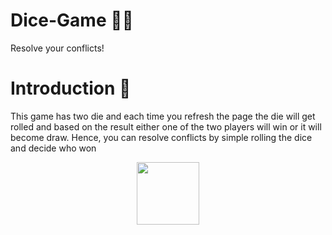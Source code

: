 # Dice-Game 🎲🎲
Resolve your conflicts!
# Introduction 📒
This game has two die and each time you refresh the page the die will get rolled and based on the result either one of the two players will win or it will become draw. Hence, you can resolve conflicts by simple rolling the dice and decide who won 
<br/>
<p align="center"><img align="center" src="https://media.giphy.com/media/l378rsFlTonJg6iEo/giphy.gif" width="100"><p/>
